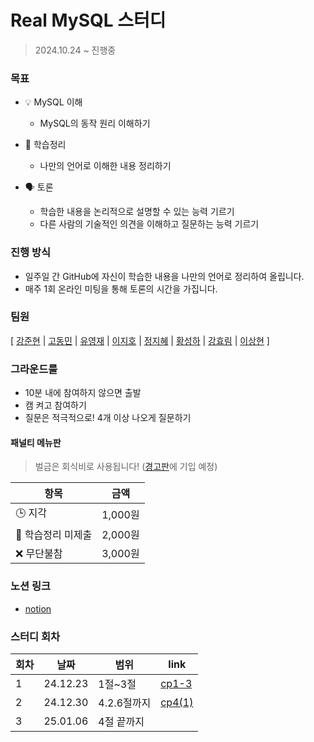 # Real MySQL 스터디
> 2024.10.24 ~ 진행중

### 목표

- 💡 MySQL 이해
  - MySQL의 동작 원리 이해하기

- 📝 학습정리
  - 나만의 언어로 이해한 내용 정리하기

- 🗣️ 토론
  - 학습한 내용을 논리적으로 설명할 수 있는 능력 기르기
  - 다른 사람의 기술적인 의견을 이해하고 질문하는 능력 기르기

### 진행 방식

- 일주일 간 GitHub에 자신이 학습한 내용을 나만의 언어로 정리하여 올립니다.
- 매주 1회 온라인 미팅을 통해 토론의 시간을 가집니다.

### 팀원

[ [강준현](https://github.com/JunhyunKang) | [고동민](https://github.com/Gdm0714) | [유영재](https://github.com/yu-yj215) | [이지호](https://github.com/wlgh1553) |
 [정지혜](https://github.com/Jeongwisdom) | [황성하](https://github.com/Fixtar) | [강효림](https://github.com/hyo-limilimee) | [이상현](https://github.com/shl0501) ]

### 그라운드룰

- 10분 내에 참여하지 않으면 출발
- 캠 켜고 참여하기
- 질문은 적극적으로! 4개 이상 나오게 질문하기

#### 패널티 메뉴판
>벌금은 회식비로 사용됩니다! ([경고판](https://mango-seahorse-2f0.notion.site/16073e4ec58f805595fbd6e4458fb71f?pvs=4)에 기입 예정)

| 항목 | 금액 |
|------|--------|
| 🕒 지각 | 1,000원 |
| 📝 학습정리 미제출 | 2,000원 |
| ❌ 무단불참 | 3,000원 |

### 노션 링크
- [notion](https://mango-seahorse-2f0.notion.site/12973e4ec58f80d59e50cd7a6893fdc2?pvs=4)

### 스터디 회차

| 회차 | 날짜 | 범위 | link |
|------|------|------|------|
| 1 | 24.12.23 | 1절~3절 | [cp1-3](https://github.com/MySQL-Study/Real-MySQL-1/tree/main/cp1-3) |
| 2 | 24.12.30 | 4.2.6절까지 | [cp4(1)](https://github.com/MySQL-Study/Real-MySQL-1/tree/main/cp4) |
| 3 | 25.01.06 | 4절 끝까지 | |

